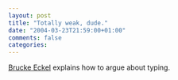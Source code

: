 ```yaml
---
layout: post
title: "Totally weak, dude."
date: "2004-03-23T21:59:00+01:00"
comments: false
categories: 
---
```


<p><a href="http://mindview.net/WebLog/log-0052">Brucke Eckel</a> explains how to argue about typing.</p>


